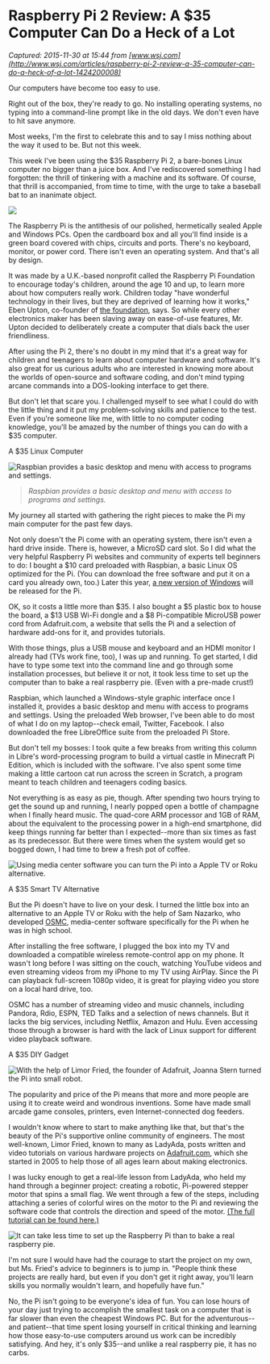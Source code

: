 # Raspberry Pi 2 Review: A $35 Computer Can Do a Heck of a Lot 

_Captured: 2015-11-30 at 15:44 from [www.wsj.com](http://www.wsj.com/articles/raspberry-pi-2-review-a-35-computer-can-do-a-heck-of-a-lot-1424200008)_

Our computers have become too easy to use.

Right out of the box, they're ready to go. No installing operating systems, no typing into a command-line prompt like in the old days. We don't even have to hit save anymore.

Most weeks, I'm the first to celebrate this and to say I miss nothing about the way it used to be. But not this week.

This week I've been using the $35 Raspberry Pi 2, a bare-bones Linux computer no bigger than a juice box. And I've rediscovered something I had forgotten: the thrill of tinkering with a machine and its software. Of course, that thrill is accompanied, from time to time, with the urge to take a baseball bat to an inanimate object.

![](http://si.wsj.net/public/resources/images/PJ-CA247_STERN_9U_20150223121233.jpg)

The Raspberry Pi is the antithesis of our polished, hermetically sealed Apple and Windows PCs. Open the cardboard box and all you'll find inside is a green board covered with chips, circuits and ports. There's no keyboard, monitor, or power cord. There isn't even an operating system. And that's all by design.

It was made by a U.K.-based nonprofit called the Raspberry Pi Foundation to encourage today's children, around the age 10 and up, to learn more about how computers really work. Children today "have wonderful technology in their lives, but they are deprived of learning how it works," Eben Upton, co-founder of [the foundation](http://www.raspberrypi.org/), says. So while every other electronics maker has been slaving away on ease-of-use features, Mr. Upton decided to deliberately create a computer that dials back the user friendliness.

After using the Pi 2, there's no doubt in my mind that it's a great way for children and teenagers to learn about computer hardware and software. It's also great for us curious adults who are interested in knowing more about the worlds of open-source and software coding, and don't mind typing arcane commands into a DOS-looking interface to get there.

But don't let that scare you. I challenged myself to see what I could do with the little thing and it put my problem-solving skills and patience to the test. Even if you're someone like me, with little to no computer coding knowledge, you'll be amazed by the number of things you can do with a $35 computer.

A $35 Linux Computer

![Raspbian provides a basic desktop and menu with access to programs and settings.](http://si.wsj.net/public/resources/images/BN-GZ384_STERN__H_20150217105512.jpg)

> _Raspbian provides a basic desktop and menu with access to programs and settings._

My journey all started with gathering the right pieces to make the Pi my main computer for the past few days.

Not only doesn't the Pi come with an operating system, there isn't even a hard drive inside. There is, however, a MicroSD card slot. So I did what the very helpful Raspberry Pi websites and community of experts tell beginners to do: I bought a $10 card preloaded with Raspbian, a basic Linux OS optimized for the Pi. (You can download the free software and put it on a card you already own, too.) Later this year, [a new version of Windows](http://blogs.wsj.com/personal-technology/2015/02/02/35-raspberry-pi-2-mini-pc-is-6-times-faster-and-will-run-windows-10/) will be released for the Pi.

OK, so it costs a little more than $35. I also bought a $5 plastic box to house the board, a $13 USB Wi-Fi dongle and a $8 Pi-compatible MicroUSB power cord from Adafruit.com, a website that sells the Pi and a selection of hardware add-ons for it, and provides tutorials.

With those things, plus a USB mouse and keyboard and an HDMI monitor I already had (TVs work fine, too), I was up and running. To get started, I did have to type some text into the command line and go through some installation processes, but believe it or not, it took less time to set up the computer than to bake a real raspberry pie. (Even with a pre-made crust!)

Raspbian, which launched a Windows-style graphic interface once I installed it, provides a basic desktop and menu with access to programs and settings. Using the preloaded Web browser, I've been able to do most of what I do on my laptop--check email, Twitter, Facebook. I also downloaded the free LibreOffice suite from the preloaded Pi Store.

But don't tell my bosses: I took quite a few breaks from writing this column in Libre's word-processing program to build a virtual castle in Minecraft Pi Edition, which is included with the software. I've also spent some time making a little cartoon cat run across the screen in Scratch, a program meant to teach children and teenagers coding basics.

Not everything is as easy as pie, though. After spending two hours trying to get the sound up and running, I nearly popped open a bottle of champagne when I finally heard music. The quad-core ARM processor and 1GB of RAM, about the equivalent to the processing power in a high-end smartphone, did keep things running far better than I expected--more than six times as fast as its predecessor. But there were times when the system would get so bogged down, I had time to brew a fresh pot of coffee.

![Using media center software you can turn the Pi into a Apple TV or Roku alternative.](http://si.wsj.net/public/resources/images/BN-GZ386_STERN__H_20150217105645.jpg)

A $35 Smart TV Alternative

But the Pi doesn't have to live on your desk. I turned the little box into an alternative to an Apple TV or Roku with the help of Sam Nazarko, who developed [OSMC](https://osmc.tv/), media-center software specifically for the Pi when he was in high school.

After installing the free software, I plugged the box into my TV and downloaded a compatible wireless remote-control app on my phone. It wasn't long before I was sitting on the couch, watching YouTube videos and even streaming videos from my iPhone to my TV using AirPlay. Since the Pi can playback full-screen 1080p video, it is great for playing video you store on a local hard drive, too.

OSMC has a number of streaming video and music channels, including Pandora, Rdio, ESPN, TED Talks and a selection of news channels. But it lacks the big services, including Netflix, Amazon and Hulu. Even accessing those through a browser is hard with the lack of Linux support for different video playback software.

A $35 DIY Gadget

![With the help of Limor Fried, the founder of Adafruit, Joanna Stern turned the Pi into small robot.](http://si.wsj.net/public/resources/images/BN-GZ477_STERNj_P_20150217131712.jpg)

The popularity and price of the Pi means that more and more people are using it to create weird and wondrous inventions. Some have made small arcade game consoles, printers, even Internet-connected dog feeders.

I wouldn't know where to start to make anything like that, but that's the beauty of the Pi's supportive online community of engineers. The most well-known, Limor Fried, known to many as LadyAda, posts written and video tutorials on various hardware projects on [Adafruit.com](http://www.adafruit.com/), which she started in 2005 to help those of all ages learn about making electronics.

I was lucky enough to get a real-life lesson from LadyAda, who held my hand through a beginner project: creating a robotic, Pi-powered stepper motor that spins a small flag. We went through a few of the steps, including attaching a series of colorful wires on the motor to the Pi and reviewing the software code that controls the direction and speed of the motor. [(The full tutorial can be found here.)](https://learn.adafruit.com/adafruit-dc-and-stepper-motor-hat-for-raspberry-pi)

![It can take less time to set up the Raspberry Pi than to bake a real raspberry pie.](http://si.wsj.net/public/resources/images/BN-GZ379_STERNj_H_20150217105159.jpg)

I'm not sure I would have had the courage to start the project on my own, but Ms. Fried's advice to beginners is to jump in. "People think these projects are really hard, but even if you don't get it right away, you'll learn skills you normally wouldn't learn, and hopefully have fun."

No, the Pi isn't going to be everyone's idea of fun. You can lose hours of your day just trying to accomplish the smallest task on a computer that is far slower than even the cheapest Windows PC. But for the adventurous--and patient--that time spent losing yourself in critical thinking and learning how those easy-to-use computers around us work can be incredibly satisfying. And hey, it's only $35--and unlike a real raspberry pie, it has no carbs.

